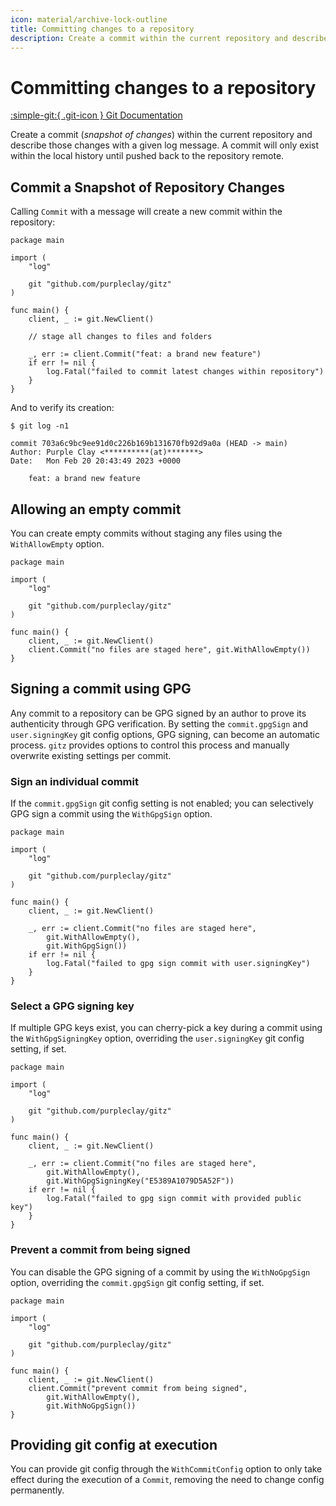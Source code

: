 ```yaml
---
icon: material/archive-lock-outline
title: Committing changes to a repository
description: Create a commit within the current repository and describe those changes with a given log message
---
```


# Committing changes to a repository

[:simple-git:{ .git-icon } Git Documentation](https://git-scm.com/docs/git-commit)

Create a commit (_snapshot of changes_) within the current repository and describe those changes with a given log message. A commit will only exist within the local history until pushed back to the repository remote.

## Commit a Snapshot of Repository Changes

Calling `Commit` with a message will create a new commit within the repository:

```{ .go .select linenums="1" }
package main

import (
    "log"

    git "github.com/purpleclay/gitz"
)

func main() {
    client, _ := git.NewClient()

    // stage all changes to files and folders

    _, err := client.Commit("feat: a brand new feature")
    if err != nil {
        log.Fatal("failed to commit latest changes within repository")
    }
}
```

And to verify its creation:

```{ .text .no-select .no-copy }
$ git log -n1

commit 703a6c9bc9ee91d0c226b169b131670fb92d9a0a (HEAD -> main)
Author: Purple Clay <**********(at)*******>
Date:   Mon Feb 20 20:43:49 2023 +0000

    feat: a brand new feature
```

## Allowing an empty commit

You can create empty commits without staging any files using the `WithAllowEmpty` option.

```{ .go .select linenums="1" }
package main

import (
    "log"

    git "github.com/purpleclay/gitz"
)

func main() {
    client, _ := git.NewClient()
    client.Commit("no files are staged here", git.WithAllowEmpty())
}
```

## Signing a commit using GPG

Any commit to a repository can be GPG signed by an author to prove its authenticity through GPG verification. By setting the `commit.gpgSign` and `user.signingKey` git config options, GPG signing, can become an automatic process. `gitz` provides options to control this process and manually overwrite existing settings per commit.

### Sign an individual commit

If the `commit.gpgSign` git config setting is not enabled; you can selectively GPG sign a commit using the `WithGpgSign` option.

```{ .go .select linenums="1" }
package main

import (
    "log"

    git "github.com/purpleclay/gitz"
)

func main() {
    client, _ := git.NewClient()

    _, err := client.Commit("no files are staged here",
        git.WithAllowEmpty(),
        git.WithGpgSign())
    if err != nil {
        log.Fatal("failed to gpg sign commit with user.signingKey")
    }
}
```

### Select a GPG signing key

If multiple GPG keys exist, you can cherry-pick a key during a commit using the `WithGpgSigningKey` option, overriding the `user.signingKey` git config setting, if set.

```{ .go .select linenums="1" }
package main

import (
    "log"

    git "github.com/purpleclay/gitz"
)

func main() {
    client, _ := git.NewClient()

    _, err := client.Commit("no files are staged here",
        git.WithAllowEmpty(),
        git.WithGpgSigningKey("E5389A1079D5A52F"))
    if err != nil {
        log.Fatal("failed to gpg sign commit with provided public key")
    }
}
```

### Prevent a commit from being signed

You can disable the GPG signing of a commit by using the `WithNoGpgSign` option, overriding the `commit.gpgSign` git config setting, if set.

```{ .go .select linenums="1" }
package main

import (
    "log"

    git "github.com/purpleclay/gitz"
)

func main() {
    client, _ := git.NewClient()
    client.Commit("prevent commit from being signed",
        git.WithAllowEmpty(),
        git.WithNoGpgSign())
}
```

## Providing git config at execution

You can provide git config through the `WithCommitConfig` option to only take effect during the execution of a `Commit`, removing the need to change config permanently.
